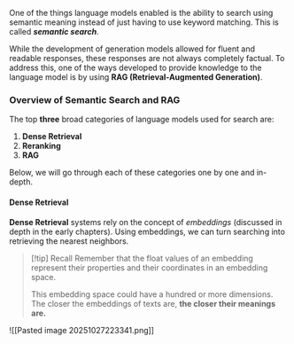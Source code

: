 One of the things language models enabled is the ability to search using semantic meaning instead of just having to use keyword matching. This is called ***semantic search***.

While the development of generation models allowed for fluent and readable responses, these responses are not always completely factual. To address this, one of the ways developed to provide knowledge to the language model is by using **RAG (Retrieval-Augmented Generation)**.

### Overview of Semantic Search and RAG

The top **three** broad categories of language models used for search are:
1. **Dense Retrieval**
2. **Reranking**
3. **RAG**

Below, we will go through each of these categories one by one and in-depth.

#### Dense Retrieval

**Dense Retrieval** systems rely on the concept of *embeddings* (discussed in depth in the early chapters). Using embeddings, we can turn searching into retrieving the nearest neighbors. 


> [!tip] Recall
> Remember that the float values of an embedding represent their properties and their coordinates in an embedding space. 
> 
> This embedding space could have a hundred or more dimensions. The closer the embeddings of texts are, **the closer their meanings are.**
> 

![[Pasted image 20251027223341.png]]

